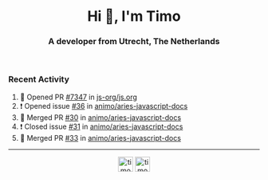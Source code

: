 <h1 align="center">Hi 👋, I'm Timo</h1>
<h3 align="center">A developer from Utrecht, The Netherlands</h3>
<br/>
<!-- https://github.com/rahuldkjain/github-profile-readme-generator --!>

<!--  <p align="left"><img src="https://github-readme-stats.vercel.app/api?username=timoglastra&show_icons=true&count_private=true&" alt="timoglastra" /></p> --!>

<!--
Github language stats
<p align="left"><img src="https://github-readme-stats.vercel.app/api/top-langs/?username=timoglastra&layout=compact" alt="timoglastra" /><p>
-->

<!-- Codestats language stats -->
<!-- <p align="left"><img src="https://codestats-readme.vercel.app/api/top-langs/?username=timoglastra&layout=compact&language_count=12" alt="timoglastra" /><p>    --!>
  
<h3>Recent Activity</h3>

<!--START_SECTION:activity-->
1. 💪 Opened PR [#7347](https://github.com/js-org/js.org/pull/7347) in [js-org/js.org](https://github.com/js-org/js.org)
2. ❗️ Opened issue [#36](https://github.com/animo/aries-javascript-docs/issues/36) in [animo/aries-javascript-docs](https://github.com/animo/aries-javascript-docs)
3. 🎉 Merged PR [#30](https://github.com/animo/aries-javascript-docs/pull/30) in [animo/aries-javascript-docs](https://github.com/animo/aries-javascript-docs)
4. ❗️ Closed issue [#31](https://github.com/animo/aries-javascript-docs/issues/31) in [animo/aries-javascript-docs](https://github.com/animo/aries-javascript-docs)
5. 🎉 Merged PR [#33](https://github.com/animo/aries-javascript-docs/pull/33) in [animo/aries-javascript-docs](https://github.com/animo/aries-javascript-docs)
<!--END_SECTION:activity-->

---

<p align="center">
<a href="https://twitter.com/timoglastra" target="blank"><img align="center" src="https://cdn.jsdelivr.net/npm/simple-icons@3.0.1/icons/twitter.svg" alt="timoglastra" height="30" width="30" /></a>
<a href="https://linkedin.com/in/timoglastra" target="blank"><img align="center" src="https://cdn.jsdelivr.net/npm/simple-icons@3.0.1/icons/linkedin.svg" alt="timoglastra" height="30" width="30" /></a>
</p>



